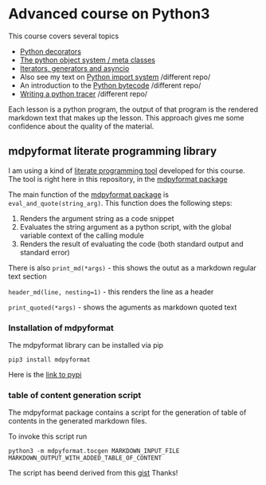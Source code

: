 # Advanced course on Python3
This course covers several topics

- [Python decorators](https://github.com/MoserMichael/python-obj-system/blob/master/decorator.md) 
- [The python object system / meta classes](https://github.com/MoserMichael/python-obj-system/blob/master/python-obj-system.md) 
- [Iterators, generators and asyncio](https://github.com/MoserMichael/python-obj-system/blob/master/gen-iterator.md)
- Also see my text on [Python import system](https://github.com/MoserMichael/pythonimportplayground) /different repo/
- An introduction to the [Python bytecode](https://github.com/MoserMichael/pyasmtool/blob/master/bytecode_disasm.md) /different repo/
- [Writing a python tracer](https://github.com/MoserMichael/pyasmtool/blob/master/tracer.md) /different repo/ 

Each lesson is a python program, the output of that program is the rendered markdown text that makes up the lesson. This approach gives me some confidence about the quality of the material.

## mdpyformat literate programming library

I am using a kind of [literate programming tool](https://en.wikipedia.org/wiki/Literate_programming) developed for this course.
The tool is right here in this repository, in the [mdpyformat package](https://github.com/MoserMichael/python-obj-system/tree/master/mdpyformat)

The main function of the [mdpyformat package](https://github.com/MoserMichael/python-obj-system/tree/master/mdpyformat) is ```eval_and_quote(string_arg)```. This function does the following steps:
1. Renders the argument string as a code snippet
2. Evaluates the string argument as a python script, with the global variable context of the calling module
3. Renders the result of evaluating the code (both standard output and standard error)

There is also ```print_md(*args)``` - this shows the outut as a markdown regular text section

```header_md(line, nesting=1)``` - this renders the line as a header

```print_quoted(*args)``` - shows the aguments as markdown quoted text


### Installation of mdpyformat

The mdpyformat library can be installed via pip

```pip3 install mdpyformat```

Here is the [link to pypi](https://pypi.org/project/mdpyformat/)

### table of content generation script

The mdpyformat package contains a script for the generation of table of contents in the generated markdown files.

To invoke this script run

```python3 -m mdpyformat.tocgen MARKDOWN_INPUT_FILE MARKDOWN_OUTPUT_WITH_ADDED_TABLE_OF_CONTENT```

The script has beend derived from this [gist](https://gist.github.com/chriscasola/4700426) Thanks!
 
